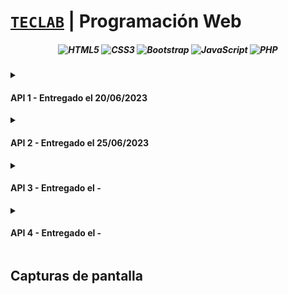 # [`TECLAB`](https://www.teclab.edu.ar/carrera/tecnico-superior-en-programacion/) | Programación Web


<div align="center">

  ##### ![HTML5](https://img.shields.io/badge/html5-%23E34F26.svg?style=for-the-badge&logo=html5&logoColor=white) ![CSS3](https://img.shields.io/badge/css3-%231572B6.svg?style=for-the-badge&logo=css3&logoColor=white) ![Bootstrap](https://img.shields.io/badge/bootstrap-%23563D7C.svg?style=for-the-badge&logo=bootstrap&logoColor=white) ![JavaScript](https://img.shields.io/badge/javascript-%23323330.svg?style=for-the-badge&logo=javascript&logoColor=%23F7DF1E) ![PHP](https://img.shields.io/badge/php-%23777BB4.svg?style=for-the-badge&logo=php&logoColor=white)

</div>
<details>
<summary>
  
  #### API 1 - Entregado el 20/06/2023
  
</summary>
  
> #### Situación
> Nuestro trabajo será crear un sitio web donde publicaremos los productos que vamos a vender en una empresa de computación.
>- Pensar un nombre y elegir un logo para la empresa.
>- Para comenzar a trabajar en la carga de productos del sitio, debemos establecer la categoría de cada producto, la cual se definirá por ID y el nombre de la categoría.
>- Los productos, a su vez, tendrán su ID, nombre, precio, descripción, imagen, y la categoría a la que pertenece.
>
> #### Consigna
>- Crear la estructura del proyecto.
>- Generar el código html de un formulario para el alta de categorías.
>- Generar el código html de un formulario para el alta de productos.
>- Estilizar los formularios para dejarlos de forma amigable para los usuarios (se permite el uso de librerías externas).
>
> #### _Fecha de entrega: 22/06/2023_
</details>

<details>
<summary>
  
  #### API 2 - Entregado el 25/06/2023
  
</summary>
  
> #### Situación
> Seguimos avanzando en nuestro proyecto para la empresa de computación.
> Una vez realizados los formularios de alta, aún nos falta la validación de que los campos tengan valores que no sean solo espacios en blanco.
> Recordemos que, si completamos un _input_ con varios espacios en blanco, _required_ no tendra efecto en el navegador y nos dejará postear el mismo.
> 
> #### Consigna
>- Agregar la librería jQuery a los formularios creados.
>- Crear un archivo javascript llamado validaciones.js.
>- Dentro del mismo, monitorear cuando se intenta postear cada uno de los formularios.
>- Al momento de hacer un post de cualquiera de ellos, realizar la validación de sus campos. Si uno o más campos están vacíos, mostrar un alerta concatenando dichos errores.
>
> #### _Fecha de entrega: 29/06/2023_
</details>

<details>
<summary>
  
  #### API 3 - Entregado el -
  
</summary>
  
> #### Situación
> Ya logramos los formularios y sus verificaciones de datos.
> Es momento de guardar los datos que el usuario completa en nuestra base de datos, para luego recuperar los productos y sus categorías.
>- Crear las clases necesarias para estas labores (guardar, eliminar y listar) utilizando PHP.
> 
> #### Consigna
>- Crear una base de datos llamada MIPROYECTO, y dentro de ella las tablas de productos y de categorías. Realizar la relación correspondiente entre las tablas (un producto solo pertenece a una única categoría).
>- Crear las clases para el trabajo con objetos y agregarlos en el autoload de clases. Las clases a crear serán las siguientes:
>- "database.php" - Se encargará del acceso a la base de datos y debe contar con las funciones _insert, update, delete y select._
>- "productos.php" - Se dedicará a los objetos de productos. Debe contener los atributos correspondientes y los métodos _guardar y eliminar._
>- "categorias.php" - Se dedicará a los objetos de categorías de productos. Debe contener los atributos correspondientes y los métodos _guardar y eliminar._
>- Trabajar en esos archivos de controlador monitoreando si vienen parámetros por post. Si existen, debemos construir un objeto correspondiente y llamar a su función de guardado.
>- Crear los listados de productos y de categorías partiendo de los controladores "lista_productos.php" y "lista_categorias.php" llamando a sus correspondientes archivos HTML de vista.
>- Mostrar el listado correspondiente a cada una de las vistas, e insertar un botón _Agregar_. Éste deberá tener un link al controlador correspondiente.
>
> #### _Fecha de entrega: 13/07/2023_
</details>

<details>
<summary>
  
  #### API 4 - Entregado el -
  
</summary>
  
> #### Situación
>
> 
> #### Consigna
>
> #### _Fecha de entrega: 20/07/2023_
</details>


## Capturas de pantalla
<p align="center">

</p>